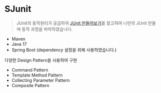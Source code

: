 # SJunit

> JUnit의 동작원리가 궁금하여 [JUnit 만들어보기](https://jojoldu.tistory.com/231)를 참고하여 나만의 JUnit 만들며 동작 과정을 파악하였습니다. 

- Maven
- Java 17
- Spring Boot (dependency 설정을 위해 사용하였습니다.)

다양한 Design Pattern을 사용하여 구현

- Command Pattern
- Template Method Pattern
- Collecting Parameter Pattern
- Composite Pattern
